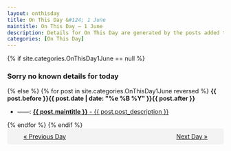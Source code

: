 ```yaml
---
layout: onthisday
title: On This Day &#124; 1 June
maintitle: On This Day — 1 June
description: Details for On This Day are generated by the posts added to the website so the content is subject to changes/updates over time.
categories: [On This Day]
---
```


{% if site.categories.OnThisDay1June == null %}
<h3>Sorry no known details for today</h3>
{% else %}
{% for post in site.categories.OnThisDay1June reversed %}
<strong>{{ post.before }}{{ post.date | date: "%e %B %Y" }}{{ post.after }}</strong>
<ul>
<li> ——: <a class="{{ post.class }}" href="{{ post.url }}"><strong>{{ post.maintitle }}</strong> - {{ post.post_description }}</a></li>
</ul>
{% endfor %}
{% endif %}
<br />
<div style="background-color: #f3f3f3; padding: 10px; border-radius: 5px; text-align: center; display: flex; justify-content: space-evenly;">
<a href="/onthisday/05/05-31">« Previous Day</a>
<span style="visibility:hidden;">[ Visit Leap Year February 29 ]</span>
<a href="/onthisday/06/06-02">Next Day »</a>
</div>
